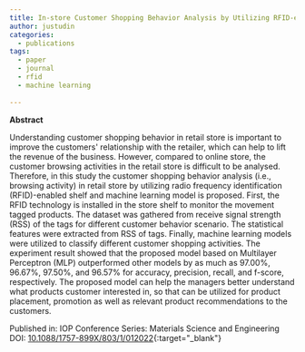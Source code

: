 ```yaml
---
title: In-store Customer Shopping Behavior Analysis by Utilizing RFID-enabled Shelf and Multilayer Perceptron Model
author: justudin
categories:
  - publications
tags:
  - paper
  - journal
  - rfid
  - machine learning
  
---
```

**Abstract**

Understanding customer shopping behavior in retail store is important to improve the customers' relationship with the retailer, which can help to lift the revenue of the business. However, compared to online store, the customer browsing activities in the retail store is difficult to be analysed. Therefore, in this study the customer shopping behavior analysis (i.e., browsing activity) in retail store by utilizing radio frequency identification (RFID)-enabled shelf and machine learning model is proposed. First, the RFID technology is installed in the store shelf to monitor the movement tagged products. The dataset was gathered from receive signal strength (RSS) of the tags for different customer behavior scenario. The statistical features were extracted from RSS of tags. Finally, machine learning models were utilized to classify different customer shopping activities. The experiment result showed that the proposed model based on Multilayer Perceptron (MLP) outperformed other models by as much as 97.00%, 96.67%, 97.50%, and 96.57% for accuracy, precision, recall, and f-score, respectively. The proposed model can help the managers better understand what products customer interested in, so that can be utilized for product placement, promotion as well as relevant product recommendations to the customers.


Published in: IOP Conference Series: Materials Science and Engineering<br/>
DOI: [10.1088/1757-899X/803/1/012022](https://doi.org/10.1088/1757-899X/803/1/012022){:target="_blank"}